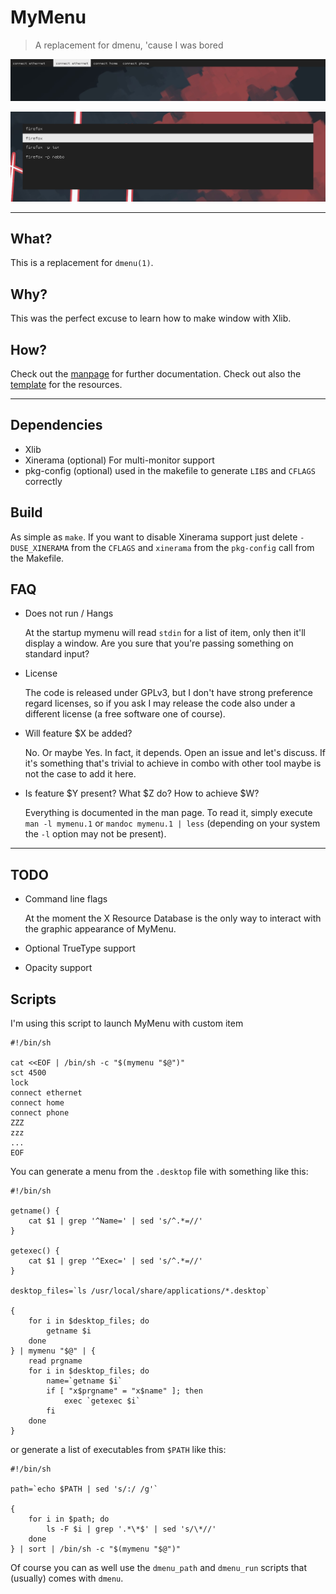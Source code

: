 # MyMenu

> A replacement for dmenu, 'cause I was bored

![MyMenu works!](screen.png)

![MyMenu alternate layout](screen-alt.png)

---

## What?

This is a replacement for `dmenu(1)`.

## Why?

This was the perfect excuse to learn how to make window with Xlib.

## How?

Check out the [manpage](mymenu.1) for further documentation. Check out
also the [template](Xexample) for the resources.

---

## Dependencies

 - Xlib
 - Xinerama (optional)
   For multi-monitor support
 - pkg-config (optional)
   used in the makefile to generate `LIBS` and `CFLAGS` correctly

## Build

As simple as `make`. If you want to disable Xinerama support just
delete `-DUSE_XINERAMA` from the `CFLAGS` and `xinerama` from the
`pkg-config` call from the Makefile.

## FAQ

 - Does not run / Hangs

   At the startup mymenu will read `stdin` for a list of item, only
   then it'll display a window. Are you sure that you're passing
   something on standard input?

 - License

   The code is released under GPLv3, but I don't have strong
   preference regard licenses, so if you ask I may release the code
   also under a different license (a free software one of course).

 - Will feature $X be added?

   No. Or maybe Yes. In fact, it depends. Open an issue and let's
   discuss. If it's something that's trivial to achieve in combo with
   other tool maybe is not the case to add it here.

 - Is feature $Y present? What $Z do? How to achieve $W?

   Everything is documented in the man page. To read it, simply execute
   `man -l mymenu.1` or `mandoc mymenu.1 | less` (depending on your
   system the `-l` option may not be present).

---

## TODO

 - Command line flags

   At the moment the X Resource Database is the only way to interact
   with the graphic appearance of MyMenu.

 - Optional TrueType support

 - Opacity support

## Scripts

I'm using this script to launch MyMenu with custom item

``` shell
#!/bin/sh

cat <<EOF | /bin/sh -c "$(mymenu "$@")"
sct 4500
lock
connect ethernet
connect home
connect phone
ZZZ
zzz
...
EOF
```

You can generate a menu from the `.desktop` file with something like
this:

``` shell
#!/bin/sh

getname() {
    cat $1 | grep '^Name=' | sed 's/^.*=//'
}

getexec() {
    cat $1 | grep '^Exec=' | sed 's/^.*=//'
}

desktop_files=`ls /usr/local/share/applications/*.desktop`

{
    for i in $desktop_files; do
        getname $i
    done
} | mymenu "$@" | {
    read prgname
    for i in $desktop_files; do
        name=`getname $i`
        if [ "x$prgname" = "x$name" ]; then
            exec `getexec $i`
        fi
    done
}
```

or generate a list of executables from `$PATH` like this:

``` shell
#!/bin/sh

path=`echo $PATH | sed 's/:/ /g'`

{
    for i in $path; do
        ls -F $i | grep '.*\*$' | sed 's/\*//'
    done
} | sort | /bin/sh -c "$(mymenu "$@")"
```

Of course you can as well use the `dmenu_path` and `dmenu_run` scripts
that (usually) comes with `dmenu`.
